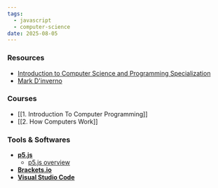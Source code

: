 ```yaml
---
tags:
  - javascript
  - computer-science
date: 2025-08-05
---
```

### Resources

* [Introduction to Computer Science and Programming Specialization](https://www.coursera.org/specializations/introduction-computer-science-programming)
* [Mark D'inverno](https://en.wikipedia.org/wiki/Mark_d%27Inverno)

### Courses

* [[1. Introduction To Computer Programming]]
* [[2. How Computers Work]]



### Tools & Softwares

* [**p5.js**](https://p5js.org/ "Link to p5js Javascript library")
	* [p5.js overview](https://github.com/processing/p5.js/wiki/p5.js-overview)
* [**Brackets.io**](https://brackets.io/)
* [**Visual Studio Code**](https://code.visualstudio.com/)
